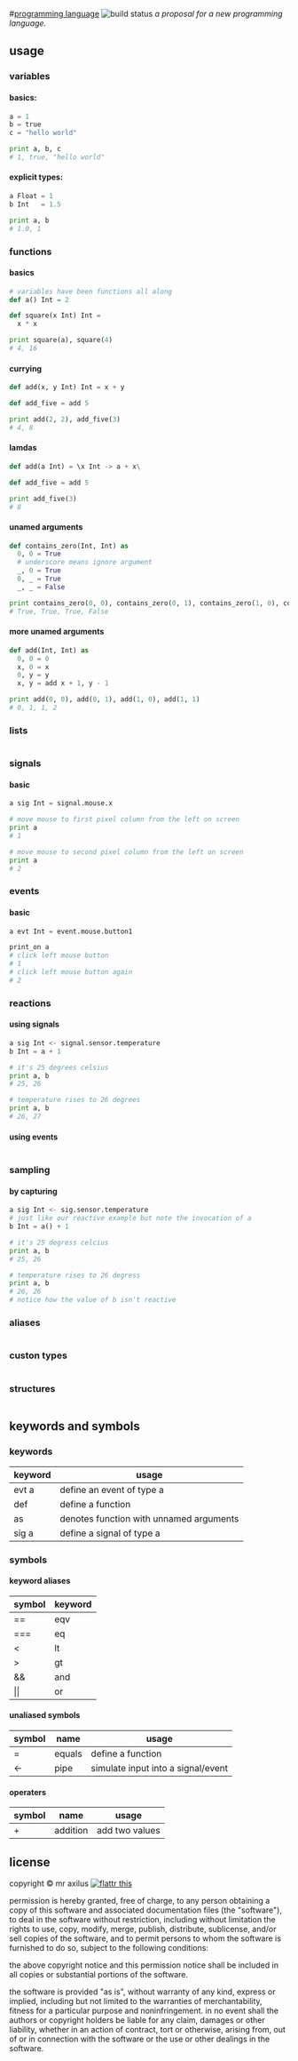 #[programming language][1] ![build status][2]
*a proposal for a new programming language.*

## usage
### variables
#### basics:
```python
a = 1
b = true
c = "hello world"

print a, b, c
# 1, true, "hello world"
```

#### explicit types:
```python
a Float = 1
b Int   = 1.5

print a, b
# 1.0, 1
```

### functions
#### basics
```python
# variables have been functions all along
def a() Int = 2

def square(x Int) Int =
  x * x

print square(a), square(4)
# 4, 16
```

#### currying
```python
def add(x, y Int) Int = x + y

def add_five = add 5

print add(2, 2), add_five(3)
# 4, 8
```

#### lamdas
```python
def add(a Int) = \x Int -> a + x\

def add_five = add 5

print add_five(3)
# 8
```

#### unamed arguments
```python
def contains_zero(Int, Int) as
  0, 0 = True
  # underscore means ignore argument
  _, 0 = True
  0, _ = True
  _, _ = False

print contains_zero(0, 0), contains_zero(0, 1), contains_zero(1, 0), contains_zero(1, 1)
# True, True, True, False
```

#### more unamed arguments
```python
def add(Int, Int) as
  0, 0 = 0
  x, 0 = x
  0, y = y
  x, y = add x + 1, y - 1

print add(0, 0), add(0, 1), add(1, 0), add(1, 1)
# 0, 1, 1, 2
```


### lists
```python
```

### signals
#### basic
```python
a sig Int = signal.mouse.x

# move mouse to first pixel column from the left on screen
print a
# 1

# move mouse to second pixel column from the left on screen
print a
# 2
```

### events
#### basic
```python
a evt Int = event.mouse.button1

print_on a
# click left mouse button
# 1
# click left mouse button again
# 2
```


### reactions
#### using signals
```python
a sig Int <- signal.sensor.temperature
b Int = a + 1

# it's 25 degrees celsius
print a, b
# 25, 26

# temperature rises to 26 degrees
print a, b
# 26, 27
```


#### using events
```python
```


### sampling
#### by capturing
```python
a sig Int <- sig.sensor.temperature
# just like our reactive example but note the invocation of a
b Int = a() + 1

# it's 25 degress celcius
print a, b
# 25, 26

# temperature rises to 26 degress
print a, b
# 26, 26
# notice how the value of b isn't reactive
```


### aliases
```python
```

### custon types
```python
```

### structures
```python
```


## keywords and symbols
### keywords
<table>
  <thead>
    <tr> <th>keyword</th> <th>usage</th> </tr>
  </thead>
  <tbody>
    <tr> <td>evt a</td> <td>define an event of type a</td>               </tr>
    <tr> <td>def</td>   <td>define a function</td>                       </tr>
    <tr> <td>as</td>    <td>denotes function with unnamed arguments</td> </tr>
    <tr> <td>sig a</td> <td>define a signal of type a</td>               </tr>
  </tbody>
</table>



### symbols
#### keyword aliases
<table>
    <thead>
        <tr> <th>symbol</th> <th>keyword</th> </tr>
    </thead>
    <tbody>
        <tr> <td>==</td>   <td>eqv</td>      </tr>
        <tr> <td>===</td>  <td>eq</td>     </tr>
        <tr> <td>&lt;</td> <td>lt</td>    </tr>
        <tr> <td>&gt;</td> <td>gt</td>    </tr>
        <tr> <td>&&</td>   <td>and</td>   </tr>
        <tr> <td>||</td>   <td>or</td>   </tr>
    </tbody>
</table>


#### unaliased symbols
<table>
    <thead>
        <tr> <th>symbol</th> <th>name</th> <th>usage</th> </tr>
    </thead>
    <tbody>
        <tr> <td>=</td>     <td>equals</td> <td>define a function</td>                  </tr>
        <tr> <td>&lt;-</td> <td>pipe</td>   <td>simulate input into a signal/event</td> </tr>
    </tbody>
</table>


#### operaters
<table>
    <thead>
        <tr> <th>symbol</th> <th>name</th> <th>usage</th> </tr>
    </thead>
    <tbody>
        <tr> <td>+</td> <td>addition</td> <td>add two values</td> </tr>
    </tbody>
</table>

## license
copyright © mr axilus [![flattr this][3]][4]

permission is hereby granted, free of charge, to any person obtaining a copy of
this software and associated documentation files (the "software"), to deal in
the software without restriction, including without limitation the rights to
use, copy, modify, merge, publish, distribute, sublicense, and/or sell copies of
the software, and to permit persons to whom the software is furnished to do so,
subject to the following conditions:

the above copyright notice and this permission notice shall be included in all
copies or substantial portions of the software.

the software is provided "as is", without warranty of any kind, express or
implied, including but not limited to the warranties of merchantability, fitness
for a particular purpose and noninfringement. in no event shall the authors or
copyright holders be liable for any claim, damages or other liability, whether
in an action of contract, tort or otherwise, arising from, out of or in
connection with the software or the use or other dealings in the software.

[1]: mraxil.us "programming language"
[2]: https://secure.travis-ci.org/mraxilus/programming-language.png?branch=master
[3]: http://api.flattr.com/button/flattr-badge-large.png
[4]: https://flattr.com/profile/mraxilus
